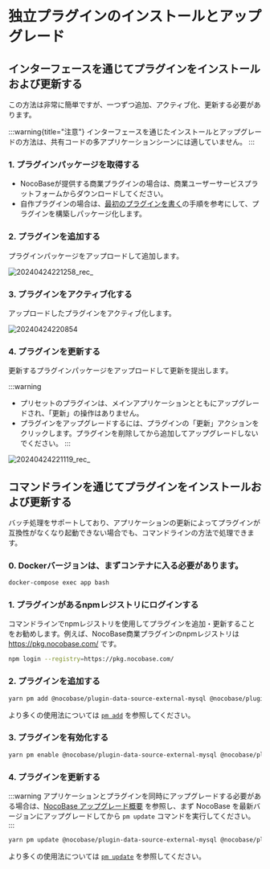 # 独立プラグインのインストールとアップグレード

## インターフェースを通じてプラグインをインストールおよび更新する

この方法は非常に簡単ですが、一つずつ追加、アクティブ化、更新する必要があります。

:::warning{title="注意"}
インターフェースを通じたインストールとアップグレードの方法は、共有コードの多アプリケーションシーンには適していません。
:::

### 1. プラグインパッケージを取得する

- NocoBaseが提供する商業プラグインの場合は、商業ユーザーサービスプラットフォームからダウンロードしてください。
- 自作プラグインの場合は、[最初のプラグインを書く](/development/your-first-plugin)の手順を参考にして、プラグインを構築しパッケージ化します。

### 2. プラグインを追加する

プラグインパッケージをアップロードして追加します。

![20240424221258_rec_](https://nocobase-docs.oss-cn-beijing.aliyuncs.com/20240424221258_rec_.gif)

### 3. プラグインをアクティブ化する

アップロードしたプラグインをアクティブ化します。

![20240424220854](https://nocobase-docs.oss-cn-beijing.aliyuncs.com/20240424220854.png)

### 4. プラグインを更新する

更新するプラグインパッケージをアップロードして更新を提出します。

:::warning
- プリセットのプラグインは、メインアプリケーションとともにアップグレードされ、「更新」の操作はありません。
- プラグインをアップグレードするには、プラグインの「更新」アクションをクリックします。プラグインを削除してから追加してアップグレードしないでください。
:::

![20240424221119_rec_](https://nocobase-docs.oss-cn-beijing.aliyuncs.com/20240424221119_rec_.gif)

## コマンドラインを通じてプラグインをインストールおよび更新する

バッチ処理をサポートしており、アプリケーションの更新によってプラグインが互換性がなくなり起動できない場合でも、コマンドラインの方法で処理できます。

### 0. Dockerバージョンは、まずコンテナに入る必要があります。

```bash
docker-compose exec app bash
```

### 1. プラグインがあるnpmレジストリにログインする

コマンドラインでnpmレジストリを使用してプラグインを追加・更新することをお勧めします。例えば、NocoBase商業プラグインのnpmレジストリは https://pkg.nocobase.com/ です。

```bash
npm login --registry=https://pkg.nocobase.com/
```

### 2. プラグインを追加する

```bash
yarn pm add @nocobase/plugin-data-source-external-mysql @nocobase/plugin-embed --registry=https://pkg.nocobase.com/
```

より多くの使用法については [`pm add`](#) を参照してください。

### 3. プラグインを有効化する

```bash
yarn pm enable @nocobase/plugin-data-source-external-mysql @nocobase/plugin-embed
```

### 4. プラグインを更新する

:::warning
アプリケーションとプラグインを同時にアップグレードする必要がある場合は、[NocoBase アップグレード概要](/welcome/getting-started/upgrading) を参照し、まず NocoBase を最新バージョンにアップグレードしてから `pm update` コマンドを実行してください。
:::

```bash
yarn pm update @nocobase/plugin-data-source-external-mysql @nocobase/plugin-embed --registry=https://pkg.nocobase.com/
```

より多くの使用法については [`pm update`](#) を参照してください。

